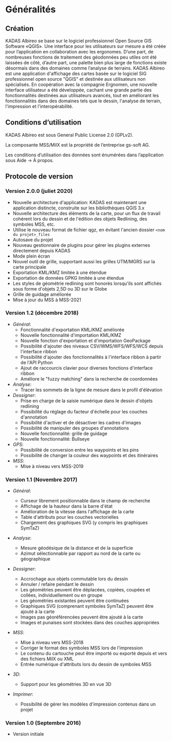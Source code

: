 # Généralités

## <a name="sec0"></a>Création

KADAS Albireo se base sur le logiciel professionnel Open Source GIS Software «QGIS». Une interface pour les utilisateurs sur mesure a été créée pour l’application en collaboration avec les ergonomes. D’une part, de nombreuses fonctions de traitement des géodonnées peu utiles ont été laissées de côté, d’autre part, une palette bien plus large de fonctions existe désormais dans des domaines comme l’analyse de terrains.
KADAS Albireo est une application d'affichage des cartes basée sur le logiciel SIG professionnel open source "QGIS" et destinée aux utilisateurs non spécialisés. En coopération avec la compagnie Ergnomen, une nouvelle interface utilisateur a été développée, cachant une grande partie des fonctionnalités destinées aux utilisateurs avancés, tout en améliorant les fonctionnalités dans des domaines tels que le dessin, l'analyse de terrain, l'impression et l'interopérabilité.



## <a name="sec1"></a>Conditions d’utilisation

KADAS Albireo est sous General Public License 2.0 (GPLv2).

La composante MSS/MilX est la propriété de l’entreprise gs-soft AG.

Les conditions d’utilisation des données sont énumérées dans l’application sous Aide → À propos.

## <a name="sec3"></a>Protocole de version

### Version 2.0.0 (juliet 2020)
- Nouvelle architecture d'application: KADAS est maintenant une application distincte, construite sur les bibliothèques QGIS 3.x
- Nouvelle architecture des éléments de la carte, pour un flux de travail cohérent lors du dessin et de l'édition des objets Redlining, des symboles MSS, etc.
- Utilise le nouveau format de fichier qgz, en évitant l'ancien dossier `<nom du projet>_files`
- Autosave du projet
- Nouveau gestionnaire de plugins pour gérer les plugins externes directement depuis KADAS
- Mode plein écran
- Nouvel outil de grille, supportant aussi les grilles UTM/MGRS sur la carte principale
- Exportation KML/KMZ limitée à une étendue
- Exportation de données GPKG limitée à une étendue
- Les styles de géométrie redlining sont honorés lorsqu'ils sont affichés sous forme d'objets 2,5D ou 3D sur le Globe
- Grille de guidage améliorée
- Mise à jour du MSS à MSS-2021

### Version 1.2 (décembre 2018)
* *Général*:
    - Fonctionnalité d'exportation KML/KMZ améliorée
    - Nouvelle fonctionnalité d'importation KML/KMZ
    - Nouvelle fonction d'exportation et d'importation GeoPackage
    - Possibilité d'ajouter des niveaux CSV/WMS/WFS/WFS/WCS depuis l'interface ribbon
    - Possibilité d'ajouter des fonctionnalités à l'interface ribbon à partir de l'API Python
    - Ajout de raccourcis clavier pour diverses fonctions d'interface ribbon
    - Améliore le "fuzzy matching" dans la recherche de coordonnées
* *Analyse*:
    - Tracer les sommets de la ligne de mesure dans le profil d'élévation
* *Dessigner*:
    - Prise en charge de la saisie numérique dans le dessin d'objets redlining
    - Possibilité du réglage du facteur d'échelle pour les couches d'annotation
    - Possibilité d'activer et de désactiver les cadres d'images
    - Possibilité de manipuler des groupes d'annotations
    - Nouvelle fonctionnalité: grille de guidage
    - Nouvelle fonctionnalité: Bullseye
* *GPS*:
    - Possibilité de conversion entre les waypoints et les pins
    - Possibilité de changer la couleur des waypoints et des itinéraires
* *MSS*:
    - Mise à niveau vers MSS-2019

### Version 1.1 (Novembre 2017)

* *Général*:
    - Curseur librement positionnable dans le champ de recherche
    - Affichage de la hauteur dans la barre d'état
    - Amélioration de la vitesse dans l'affichage de la carte
    - Table d'attributs pour les couches vectorielles
    - Chargement des graphiques SVG (y compris les graphiques SymTaZ)

* *Analyse*:
    - Mesure géodésique de la distance et de la superficie
    - Azimut sélectionnable par rapport au nord de la carte ou géographique

* *Dessigner*:
    - Accrochage aux objets commutable lors du dessin
    - Annuler / refaire pendant le dessin
    - Les géométries peuvent être déplacées, copiées, coupées et collées, individuellement ou en groupe
    - Les géométries existantes peuvent être continuées
    - Graphiques SVG (comprenant symboles SymTaZ) peuvent être ajouté à la carte
    - Images pas géoréférencées peuvent être ajouté à la carte
    - Images et punaises sont stockées dans des couches appropriées

* *MSS*:
    - Mise à niveau vers MSS-2018
    - Corriger le format des symboles MSS lors de l'impression
    - Le contenu du cartouche peut être importé ou exporté depuis et vers des fichiers MilX ou XML
    - Entrée numérique d'attributs lors du dessin de symboles MSS

* *3D*:
    - Support pour les géométries 3D en vue 3D

* *Imprimer*:
    - Possibilité de gérer les modèles d'impression contenus dans un projet

### Version 1.0 (Septembre 2016)
* Version initiale



